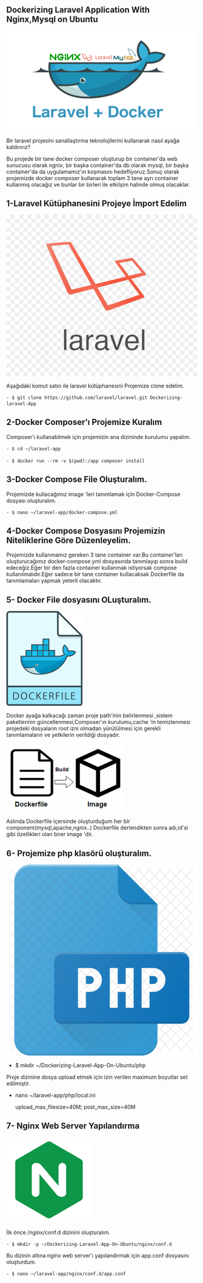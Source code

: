 
## Dockerizing Laravel Application With Nginx,Mysql on Ubuntu

![Docker_Compose](images/laravel-docker.png)

Bir laravel projesini sanallaştırma teknolojilerini kullanarak nasıl ayağa kaldırırız?

Bu projede bir tane docker composer oluşturup bir container'da web sunucusu olarak ngnix, bir başka container'da db olarak mysql, bir başka container'da da uygulamamız'ın koşmasını hedefliyoruz.Sonuç olarak projemizde docker composer kullanarak toplam 3 tane ayrı container kullanmış olacağız ve bunlar bir birleri ile etkilşim halinde olmuş olacaklar.

## 1-Laravel Kütüphanesini Projeye İmport Edelim


![Docker_Compose](images/laravel-logo.jpg)

Aşağıdaki komut satırı ile laravel kütüphanesini Projemize clone edelim.

    - $ git clone https://github.com/laravel/laravel.git Dockerizing-laravel-App

## 2-Docker Composer'ı Projemize Kuralım

Composer'ı kullanabilmek için projemizin ana dizininde kurulumu yapalım.
    
    - $ cd ~/laravel-app
    
    - $ docker run --rm -v $(pwd):/app composer install
    
## 3-Docker Compose File Oluşturalım.

Projemizde kullacağımız image 'leri tanımlamak için Docker-Compose dosyası oluşturalım.

    - $ nano ~/laravel-app/docker-compose.yml

## 4-Docker Compose Dosyasını Projemizin Niteliklerine Göre Düzenleyelim.

Projemizde kullanmamız gereken 3 tane container var.Bu container'ları oluşturucağımız docker-compose.yml dosyasında tanımlayıp sonra build edeceğiz.Eğer bir den fazla container kullanmak istiyorsak compose kullanılmalıdır.Eğer sadece bir tane container kullacaksak Dockerfile da tanımlamaları yapmak yeterli olacaktır.

## 5- Docker File dosyasını OLuşturalım.

![Docker](images/docker-file.jpeg)


Docker ayağa kalkacağı zaman proje path'inin belirlenmesi ,sistem paketlerinin güncellenmesi,Composer'ın kurulumu,cache 'in temizlenmesi projedeki dosyaların root izni olmadan yürütülmesi için gerekli tanımlamaların ve yetkilerin verildiği dosyadır.

![Docker](images/docker-build.png)

Aslında Dockerfile içersinde oluşturduğum her bir component(mysql,apache,ngnix..) Dockerfile derlendikten sonra adı,id'si gibi özellikleri olan birer image 'dir.

## 6- Projemize php klasörü oluşturalım.

![Docker](images/php-file-logo.png)

- $ mkdir ~/Dockerizing-Laravel-App-On-Ubuntu/php

Proje dizinine dosya upload etmek için izin verilen maximum boyutlar set edilmiştir.

- nano ~/laravel-app/php/local.ini

    upload_max_filesize=40M;
    post_max_size=40M

## 7- Nginx Web Server Yapılandırma

![Docker](images/nginx.png)

İlk önce /nginx/conf.d dizinini oluşturalım.

    - $ mkdir -p ~/Dockerizing-Laravel-App-On-Ubuntu/nginx/conf.d

Bu dizinin altına nginx web server'ı yapılandırmak için app.conf dosyasını oluşturdum.

    - $ nano ~/laravel-app/nginx/conf.d/app.conf









 
